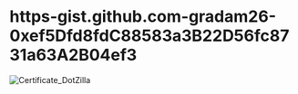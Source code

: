 # https-gist.github.com-gradam26-0xef5Dfd8fdC88583a3B22D56fc8731a63A2B04ef3

![Certificate_DotZilla](https://user-images.githubusercontent.com/93478777/139660367-21c040db-b32d-4aea-9a57-188d0db61982.jpg)
